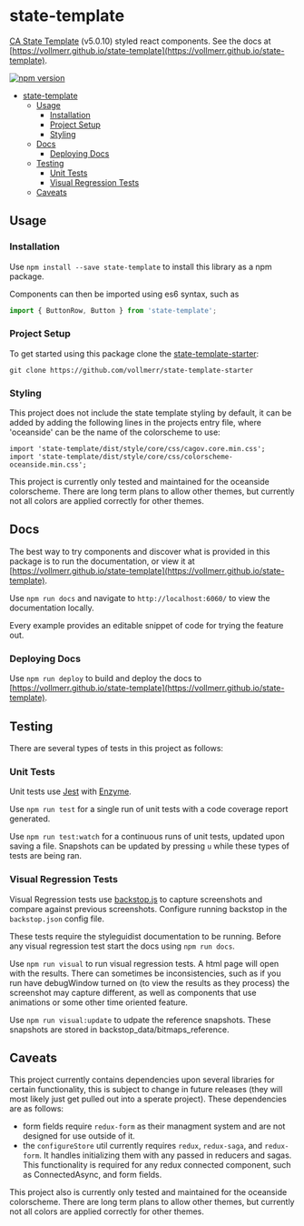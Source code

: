# state-template
[CA State Template](https://webstandards.ca.gov/state-template-v5/) (v5.0.10) styled react components. See the docs at [https://vollmerr.github.io/state-template](https://vollmerr.github.io/state-template).

[![npm version](https://img.shields.io/npm/v/state-template.svg?style=flat)](https://www.npmjs.com/package/state-template)

- [state-template](#state-template)
  - [Usage](#Usage)
    - [Installation](#Installation)
    - [Project Setup](#Project-Setup)
    - [Styling](#Styling)
  - [Docs](#Docs)
    - [Deploying Docs](#Deploying-Docs)
  - [Testing](#Testing)
    - [Unit Tests](#Unit-Tests)
    - [Visual Regression Tests](#Visual-Regression-Tests)
  - [Caveats](#Caveats)

## Usage
### Installation
Use `npm install --save state-template` to install this library as a npm package. 

Components can then be imported using es6 syntax, such as

```jsx
import { ButtonRow, Button } from 'state-template';
```

### Project Setup
To get started using this package clone the [state-template-starter](https://github.com/vollmerr/state-template-starter):

```
git clone https://github.com/vollmerr/state-template-starter
```

### Styling
This project does not include the state template styling by default, it can be added by adding the following lines in the projects entry file, where 'oceanside' can be the name of the colorscheme to use:

```
import 'state-template/dist/style/core/css/cagov.core.min.css';
import 'state-template/dist/style/core/css/colorscheme-oceanside.min.css';
```

This project is currently only tested and maintained for the oceanside colorscheme. There are long term plans to allow other themes, but currently not all colors are applied correctly for other themes.

## Docs
The best way to try components and discover what is provided in this package is to run the documentation, or view it at [https://vollmerr.github.io/state-template](https://vollmerr.github.io/state-template).

Use `npm run docs` and navigate to `http://localhost:6060/` to view the documentation locally.

Every example provides an editable snippet of code for trying the feature out.

### Deploying Docs

Use `npm run deploy` to build and deploy the docs to [https://vollmerr.github.io/state-template](https://vollmerr.github.io/state-template).

## Testing
There are several types of tests in this project as follows:

### Unit Tests
Unit tests use [Jest](https://jestjs.io/) with [Enzyme](https://github.com/airbnb/enzyme).

Use `npm run test` for a single run of unit tests with a code coverage report generated.

Use `npm run test:watch` for a continuous runs of unit tests, updated upon saving a file. Snapshots can be updated by pressing `u` while these types of tests are being ran.

### Visual Regression Tests
Visual Regression tests use [backstop.js](https://github.com/garris/BackstopJS) to capture screenshots and compare against previous screenshots. Configure running backstop in the `backstop.json` config file.

These tests require the styleguidist documentation to be running. Before any visual regression test start the docs using `npm run docs`.

Use `npm run visual` to run visual regression tests. A html page will open with the results. There can sometimes be inconsistencies, such as if you run have debugWindow turned on (to view the results as they process) the screenshot may capture different, as well as components that use animations or some other time oriented feature.

Use `npm run visual:update` to udpate the reference snapshots. These snapshots are stored in backstop_data/bitmaps_reference.

## Caveats
This project currently contains dependencies upon several libraries for certain functionality, this is subject to change in future releases (they will most likely just get pulled out into a sperate project). These dependencies are as follows:

- form fields require `redux-form` as their managment system and are not designed for use outside of it.
- the `configureStore` util currently requires `redux`, `redux-saga`, and `redux-form`. It handles initializing them with any passed in reducers and sagas. This functionality is required for any redux connected component, such as ConnectedAsync, and form fields.

This project also is currently only tested and maintained for the oceanside colorscheme. There are long term plans to allow other themes, but currently not all colors are applied correctly for other themes.
